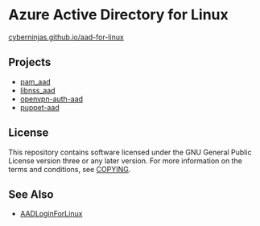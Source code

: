 # Azure Active Directory for Linux

<a href="https://cyberninjas.github.io/aad-for-linux">cyberninjas.github.io/aad-for-linux</a>

## Projects

<ul>
  <li><a href="https://github.com/CyberNinjas/pam_aad">pam_aad</a></li>
  <li><a href="https://github.com/CyberNinjas/libnss_aad">libnss_aad</a></li>
  <li><a href="https://github.com/CyberNinjas/openvpn-auth-aad">openvpn-auth-aad</a></li>
  <li><a href="https://github.com/CyberNinjas/puppet-aad">puppet-aad</a></li>
</ul>

## License

This repository contains software licensed under the GNU General Public License version three or any later version.
For more information on the terms and conditions, see [COPYING](https://raw.githubusercontent.com/CyberNinjas/aad-for-linux/master/COPYING).

## See Also

- [AADLoginForLinux](https://docs.microsoft.com/en-us/azure/virtual-machines/linux/login-using-aad)
